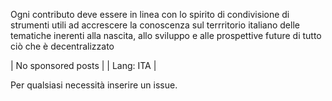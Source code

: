 Ogni contributo deve essere in linea con lo spirito di condivisione di strumenti utili ad accrescere la conoscenza sul terrritorio italiano
delle tematiche inerenti alla nascita, allo sviluppo e alle prospettive future di tutto ciò che è decentralizzato

| No sponsored posts |
| Lang: ITA          |

Per qualsiasi necessità inserire un issue.
